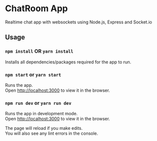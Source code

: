 # ChatRoom App
Realtime chat app with websockets using Node.js, Express and Socket.io

## Usage

### `npm install` OR `yarn install`

Installs all dependencies/packages required for the app to run.

### `npm start` or `yarn start`

Runs the app.\
Open [http://localhost:3000](http://localhost:3000) to view it in the browser.

### `npm run dev` or `yarn run dev`

Runs the app in development mode.\
Open [http://localhost:3000](http://localhost:3000) to view it in the browser.

The page will reload if you make edits.\
You will also see any lint errors in the console.
